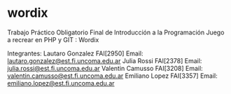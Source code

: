 # wordix
Trabajo Práctico Obligatorio Final de Introducción a la Programación
Juego a recrear en PHP y GIT : Wordix

Integrantes:
Lautaro Gonzalez FAI[2950] Email: lautaro.gonzalez@est.fi.uncoma.edu.ar
Julia Rossi FAI[2378] Email: julia.rossi@est.fi.uncoma.edu.ar
Valentin Camusso FAI[3208] Email: valentin.camusso@est.fi.uncoma.edu.ar
Emiliano Lopez FAI[3357] Email: emiliano.lopez@est.fi.uncoma.edu.ar
